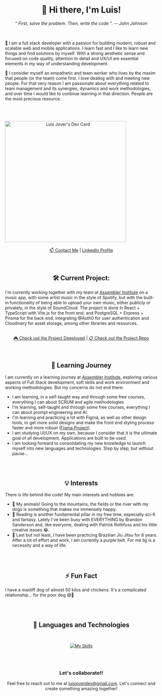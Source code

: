 <div align="center">
  <h1>👋 Hi there, I'm Luis!</h1>
  <em>“ First, solve the problem. Then, write the code ”. -- John Johnson</em>
</div>
<br/>
<br/>
<p>
 🧠 I am a full stack developer with a passion for building modern, robust and scalable web and mobile applications. I learn fast and I like to learn new things and find solutions by myself.
  With a strong aesthetic sense and focused on code quality, attention to detail and UX/UI are essential elements in my way of understanding development.
</p>

<p>
 💜 I consider myself an empathetic and team worker who lives by the maxim that people (or the team) come first. I love dealing with and meeting new people.
  For that very reason I am passionate about everything related to team management and its synergies, dynamics and work methodologies, and over time I would like to continue learning in that direction. People are the most precious resource.
</p>

<br/>
<br/>
<br/>

<div align="center" style="display: flex">
  <a href="https://app.daily.dev/luisjover"><img src="https://api.daily.dev/devcards/dd4720168aa1422493a8913ec48bc069.png?r=4lg" width="400" alt="Luis Jover's Dev Card"/></a>
</div>



<br/>

<div align="center">
  <a href="mailto:luisjoverdev@gmail.com">📫 Contact Me</a> |
  <a href="https://www.linkedin.com/in/luisjoverdev/">LinkedIn Profile</a>
</div>

<br/>
<br/>

<div align="center">
  <h2>🛠️ Current Project:</h2>
</div>
<p>
  I'm currently working together with my team at <a href="https://assemblerinstitute.com/"><b></b>Assembler Institute</b></a> on a music app, with some artist music in the style of Spotify, but with the built-in functionality of being able to upload your own music, either publicly or privately, in the style of SoundCloud.
  The project is done in React + TypeScript with Vite.js for the front end, and PostgreSQL + Express + Prisma for the back end, integrating @Auth0 for user authentication and Cloudinary for asset storage, among other libraries and resources.
</p>

<br/>

<div align="center">
  <a href="https://apollofy-frontend.vercel.app/">🎮 Check out the Project Deeployed</a> |
  <a href="https://github.com/luisjover/apollofy-frontend">📋 Check out the Project Repo</a>
</div>

<br/>
<br/>

<h2 align="center">🌱 Learning Journey</h2>
<p>
  I am currently on a learning journey at <a href="https://assemblerinstitute.com/">Assembler Institute</a>, exploring various aspects of Full Stack development, soft skills and work environment and working methodologies. But my concerns do not end there:<br/>
  <ul>
    <li>I am learning, in a self-taught way and through some free courses, everything I can about SCRUM and agile methodologies</li>
    <li>I'm learning, self-taught and through some free courses, everything I can about prompt engineering and AI.</li>
    <li>I'm learning and practicing a lot with Figma, as well as other design tools, to get more solid designs and make the front end styling process faster and more robust (<a href=https://bit.ly/myfigma_project>Figma Project</a>). </li>
    <li>I am studying UI/UX on my own, because I consider that it is the ultimate goal of all development. Applications are built to be used.</li>
    <li>I am looking forward to consolidating my new knowledge to launch myself into new languages ​​and technologies. Step by step, but without pause...</li>
  </ul>
</p>

<br/>
<br/>

<h2 align="center">💡 Interests</h2>
<p>
  There is life behind the code! My main interests and hobbies are:
  <ul>
    <li>🐾 My animals! Going to the mountains, the fields or the river with my dogs is something that makes me immensely happy.</li>
    <li>📜 Reading is another fundamental pillar in my free time, especially sci-fi and fantasy. Lately I've been busy with EVERYTHING by Brandon Sanderson and, like everyone, dealing with Patrick Rothfuss and his little creative issues 😂.</li>
    <li>🦍 Last but not least, I have been practicing Brazilian Jiu Jitsu for 8 years. After a lot of effort and work, I am currently a purple belt. For me bjj is a necessity and a way of life.</li>
  </ul>
</p>



<br/>
<br/>

<div align="center">
  <h2>⚡ Fun Fact</h2>
</div>
  <p>
    I have a mastiff dog of almost 50 kilos and chickens. It's a complicated relationship... for the poor dog 😅🤣
  </p>

<br/>
<br/>


<div align="center">
  <h2>🤖 Languages ​​and Technologies</h2>
</div>
<br/>
<div align="center">
  
  [![My Skills](https://skillicons.dev/icons?i=js,html,css,ts,tailwind,sass,bootstrap,git,github,react,vite,nextjs,redux,styledcomponents,nodejs,express,mongodb,postgres,prisma,jest,vscode,postman,figma,firebase,ps,ai,discord,regex&perline=14)](https://skillicons.dev)
  
</div>

<br/>
<br/>

<div align="center">
  <h3>Let's collaborate!!</h3>
  <p>
    Feel free to reach out to me at <a href="luisjoverdev@gmail.com">luisjoverdev@gmail.com</a>. Let's connect and create something amazing together!
  </p>
</div>
